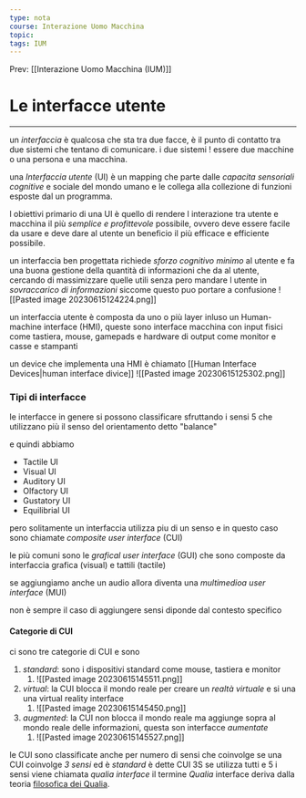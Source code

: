 ```yaml
---
type: nota
course: Interazione Uomo Macchina
topic: 
tags: IUM
---
```


Prev: [[Interazione Uomo Macchina (IUM)]]

# Le interfacce utente
---
un _interfaccia_ è qualcosa che sta tra due facce, è il punto di contatto tra due sistemi che tentano di comunicare. i due sistemi ! essere due macchine o una persona e una macchina.

una _Interfaccia utente_ (UI) è un mapping che parte dalle _capacita sensoriali cognitive_ e sociale del mondo umano e le collega alla collezione di funzioni esposte dal un programma.

l obiettivi primario di una UI è quello di rendere l interazione tra utente e macchina il più _semplice e profittevole_ possibile, ovvero deve essere facile da usare e deve dare al utente un beneficio il più efficace e efficiente possibile.

un interfaccia ben progettata richiede _sforzo cognitivo minimo_ al utente e fa una buona gestione della quantità di informazioni che da al utente, cercando di massimizzare quelle utili senza pero mandare l utente in _sovraccarico di informazioni_ siccome questo puo portare a confusione
![[Pasted image 20230615124224.png]]

un interfaccia utente è composta da uno o più layer inluso un Human-machine interface (HMI), queste sono interface macchina con input fisici come tastiera, mouse, gamepads e hardware di output come monitor e casse e stampanti

un device che implementa una HMI è chiamato [[Human Interface Devices|human interface divice]]
![[Pasted image 20230615125302.png]]



### Tipi di interfacce
le interfacce in genere si possono classificare sfruttando i sensi 5 che utilizzano più il senso del orientamento detto "balance"

e quindi abbiamo
- Tactile UI 
- Visual UI 
- Auditory UI 
- Olfactory UI 
- Gustatory UI
- Equilibrial UI

pero solitamente un interfaccia utilizza piu di un senso e in questo caso sono chiamate _composite user interface_ (CUI)

le più comuni sono le _grafical user interface_ (GUI) che sono composte da interfaccia grafica (visual) e tattili (tactile)

se aggiungiamo anche un audio allora diventa una _multimedioa user interface_ (MUI)

non è sempre il caso di aggiungere sensi diponde dal contesto specifico



#### Categorie di CUI
ci sono tre categorie di CUI e sono
1. _standard_: sono i dispositivi standard come mouse, tastiera e monitor
	1. ![[Pasted image 20230615145511.png]]
2. _virtual_:  la CUI blocca il mondo reale per creare un _realtà virtuale_ e si una una virtual reality interface
	1. ![[Pasted image 20230615145450.png]]
3. _augmented_: la CUI non blocca il mondo reale ma aggiunge sopra al mondo reale delle informazioni, questa son interfacce _aumentate_
	1. ![[Pasted image 20230615145527.png]]

le CUI sono classificate anche per numero di sensi che coinvolge se una CUI coinvolge _3 sensi_ ed è _standard_ è dette CUI 3S
se utilizza tutti e 5 i sensi viene chiamata _qualia interface_
il termine _Qualia_ interface deriva dalla teoria [filosofica dei Qualia](https://it.wikipedia.org/wiki/Qualia).


